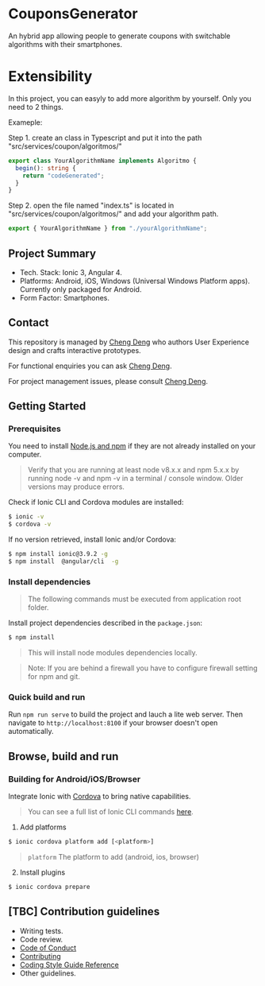 # CouponsGenerator

An hybrid app allowing people to generate coupons with switchable algorithms with their smartphones.

# Extensibility

In this project, you can easyly to add more algorithm by yourself. Only you need to 2 things. 

Exameple:

Step 1. create an class in Typescript and put it into the path "src/services/coupon/algoritmos/"
```ts
export class YourAlgorithmName implements Algoritmo {
  begin(): string {
    return "codeGenerated";
  }
}
```
Step 2. open the file named "index.ts" is located in "src/services/coupon/algoritmos/" and add your algorithm path.
```ts
export { YourAlgorithmName } from "./yourAlgorithmName";
```

## Project Summary

* Tech. Stack: Ionic 3, Angular 4.
* Platforms: Android, iOS, Windows (Universal Windows Platform apps). Currently only packaged for Android.
* Form Factor: Smartphones.

## Contact

This repository is managed by [Cheng Deng](mailto:ppnncc@live.com) who authors User Experience design and crafts interactive prototypes.

For functional enquiries you can ask [Cheng Deng](mailto:ppnncc@live.com).

For project management issues, please consult [Cheng Deng](mailto:ppnncc@live.com).

## Getting Started

### Prerequisites

You need to install [Node.js and npm](https://nodejs.org/en/) if they are not already installed on your computer.

> Verify that you are running at least node v8.x.x and npm 5.x.x by running node -v and npm -v in a terminal / console window. Older versions may produce errors.

Check if Ionic CLI and Cordova modules are installed:

```bash
$ ionic -v
$ cordova -v
```

If no version retrieved, install Ionic and/or Cordova:

```bash
$ npm install ionic@3.9.2 -g
$ npm install  @angular/cli  -g
```


### Install dependencies

> The following commands must be executed from application root folder.

Install project dependencies described in the `package.json`:

```bash
$ npm install
```

> This will install node modules dependencies locally.

> Note: If you are behind a firewall you have to configure firewall setting for npm and git.

### Quick build and run

Run `npm run serve` to build the project and lauch a lite web server. Then navigate to `http://localhost:8100`
if your browser doesn't open automatically.

## Browse, build and run

### Building for Android/iOS/Browser

Integrate Ionic with [Cordova](https://cordova.apache.org/) to bring native capabilities.

> You can see a full list of Ionic CLI commands [here](https://ionicframework.com/docs/cli/commands.html).

1. Add platforms

```bash
$ ionic cordova platform add [<platform>]
```

>  `platform` The platform to add (android, ios, browser)

2. Install plugins

```bash
$ ionic cordova prepare
```


## [TBC] Contribution guidelines
* Writing tests.
* Code review.
* [Code of Conduct](CODE_OF_CONDUCT.md)
* [Contributing](CONTRIBUTING.md)
* [Coding Style Guide Reference](CODING_GUIDELINES.md)
* Other guidelines.
